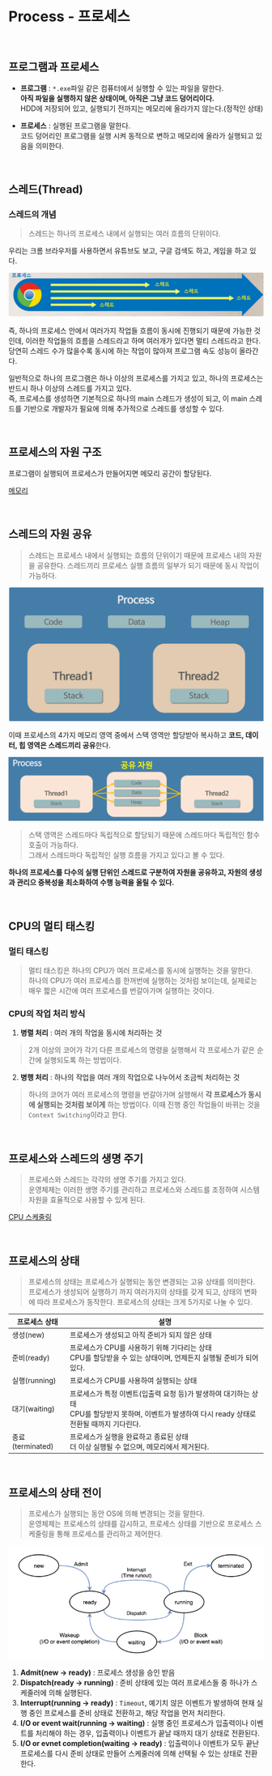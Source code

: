 # Process - 프로세스

<br>

## 프로그램과 프로세스

- **프로그램** : ``*.exe``파일 같은 컴퓨터에서 실행할 수 있는 파일을 말한다.<br>
**아직 파일을 실행하지 않은 상태이며, 아직은 그냥 코드 덩어리이다.**<br>
HDD에 저장되어 있고, 실행되기 전까지는 메모리에 올라가지 않는다.(정적인 상태)


- **프로세스** : 실행된 프로그램을 말한다.<br>
코드 덩어리인 프로그램을 실행 시켜 동적으로 변하고 메모리에 올라가 실행되고 있음을 의미한다.<br>

<br>

## 스레드(Thread)

### 스레드의 개념
> 스레드는 하나의 프로세스 내에서 실행되는 여러 흐름의 단위이다.<br>

우리는 크롬 브라우저를 사용하면서 유튜브도 보고, 구글 검색도 하고, 게임을 하고 있다.<br>

![img.png](image/img.png)

즉, 하나의 프로세스 안에서 여러가지 작업들 흐름이 동시에 진행되기 때문에 가능한 것인데,
이러한 작업들의 흐름을 스레드라고 하며 여러개가 있다면 멀티 스레드라고 한다.<br>
당연히 스레드 수가 많을수록 동시에 하는 작업이 많아져 프로그램 속도 성능이 올라간다.<br>

일반적으로 하나의 프로그램은 하나 이상의 프로세스를 가지고 있고, 하나의 프로세스는 반드시
하나 이상의 스레드를 가지고 있다.<br>
즉, 프로세스를 생성하면 기본적으로 하나의 main 스레드가 생성이 되고, 이 main 스레드를 기반으로
개발자가 필요에 의해 추가적으로 스레드를 생성할 수 있다.<br>

<br>

## 프로세스의 자원 구조

프로그램이 실행되어 프로세스가 만들어지면 메모리 공간이 할당된다.<br>

[메모리](https://github.com/genesis12345678/TIL/blob/main/OS/OperatingSystem/memory/memory.md)

<br>

## 스레드의 자원 공유
> 스레드는 프로세스 내에서 실행되는 흐름의 단위이기 때문에 프로세스 내의 자원을 공유한다.
> 스레드끼리 프로세스 실행 흐름의 일부가 되기 때문에 동시 작업이 가능하다.

![img_1.png](image/img_1.png)

이때 프로세스의 4가지 메모리 영역 중에서 스택 영역만 할당받아 복사하고 **코드, 데이터, 힙 영역은 스레드끼리 공유**한다.<br>

![img_2.png](image/img_2.png)

> 스택 영역은 스레드마다 독립적으로 할당되기 때문에 스레드마다 독립적인 함수 호출이 가능하다.<br>
> 그래서 스레드마다 독립적인 실행 흐름을 가지고 있다고 볼 수 있다.<br>

**하나의 프로세스를 다수의 실행 단위인 스레드로 구분하여 자원을 공유하고, 자원의 생성과 관리으
중복성을 최소화하여 수행 능력을 올릴 수 있다.**

<br>

## CPU의 멀티 태스킹

### 멀티 태스킹
> 멀티 태스킹은 하나의 CPU가 여러 프로세스를 동시에 실행하는 것을 말한다.<br>
> 하나의 CPU가 여러 프로세스를 한꺼번에 실행하는 것처럼 보이는데, 실제로는 매우 짧은 시간에
> 여러 프로세스를 번갈아가며 실행하는 것이다.<br>

### CPU의 작업 처리 방식
1. **병렬 처리** : 여러 개의 작업을 동시에 처리하는 것
> 2개 이상의 코어가 각기 다른 프로세스의 명령을 실행해서 각 프로세스가 같은 순간에 
> 실행되도록 하는 방법이다.

2. **병행 처리** : 하나의 작업을 여러 개의 작업으로 나누어서 조금씩 처리하는 것
> 하나의 코어가 여러 프로세스의 명령을 번갈아가며 실행해서 **각 프로세스가 동시에 실행되는 것처럼 보이게** 하는 방법이다.
> 이때 진행 중인 작업들이 바뀌는 것을 ``Context Switching``이라고 한다.

<br>

## 프로세스와 스레드의 생명 주기
> 프로세스와 스레드는 각각의 생명 주기를 가지고 있다.<br>
> 운영체제는 이러한 생명 주기를 관리하고 프로세스와 스레드를 조정하여
> 시스템 자원을 효율적으로 사용할 수 있게 된다.

[CPU 스케줄링](https://github.com/genesis12345678/TIL/blob/main/OS/cpuScheduling/Scheduling.md)

<br>

## 프로세스의 상태
> 프로세스의 상태는 프로세스가 실행되는 동안 변경되는 고유 상태를 의미한다.<br>
> 프로세스가 생성되어 실행하기 까지 여러가지의 상태를 갖게 되고, 상태의 변화에 따라 프로세스가 동작한다.
> 프로세스의 상태는 크게 5가지로 나눌 수 있다.

| **프로세스 상태** | **설명**                                                                                      |
|-------------|---------------------------------------------------------------------------------------------|
| 생성(new)     | 프로세스가 생성되고 아직 준비가 되지 않은 상태                                                                  |
| 준비(ready)   | 프로세스가 CPU를 사용하기 위해 기다리는 상태<br>CPU를 할당받을 수 있는 상태이며, 언제든지 실행될 준비가 되어있다.                       |
| 실행(running) | 프로세스가 CPU를 사용하여 실행되는 상태                                                                     |
| 대기(waiting) | 프로세스가 특정 이벤트(입출력 요청 등)가 발생하여 대기하는 상태<br>CPU를 할당받지 못하며, 이벤트가 발생하여 다시 ready 상태로 전환될 때까지 기다린다. |
| 종료(terminated) | 프로세스가 실행을 완료하고 종료된 상태<br>더 이상 실행될 수 없으며, 메모리에서 제거된다.                                        |

<br>

## 프로세스의 상태 전이
> 프로세스가 실행되는 동안 OS에 의해 변경되는 것을 말한다.<br>
> 운영체제는 프로세스의 상태를 감시하고, 프로세스 상태를 기반으로 프로세스 스케줄링을 통해
> 프로세스를 관리하고 제어한다.

![img_3.png](image/img_3.png)

1. **Admit(new -> ready)** : 프로세스 생성을 승인 받음
2. **Dispatch(ready -> running)** : 준비 상태에 있는 여러 프로세스들 중 하나가 스케줄러에 의해 실행된다.
3. **Interrupt(running -> ready)** : ``Timeout``, 예기치 않은 이벤트가 발생하여 현재 실행 중인
프로세스를 준비 상태로 전환하고, 해당 작업을 먼저 처리한다.
4. **I/O or event wait(running -> waiting)** : 실행 중인 프로세스가 입출력이나 이벤트를
처리해야 하는 경우, 입출력이나 이벤트가 끝날 때까지 대기 상태로 전환된다.
5. **I/O or evnet completion(waiting -> ready)** : 입출력이나 이벤트가 모두 끝난 프로세스를 다시
준비 상태로 만들어 스케줄러에 의해 선택될 수 있는 상태로 전환한다.


